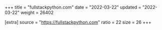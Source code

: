 +++
title = "fullstackpython.com"
date = "2022-03-22"
updated = "2022-03-22"
weight = 26402

[extra]
source = "https://fullstackpython.com"
ratio = 22
size = 26
+++

